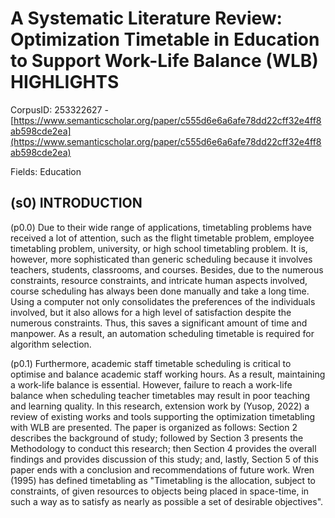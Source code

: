 # A Systematic Literature Review: Optimization Timetable in Education to Support Work-Life Balance (WLB) HIGHLIGHTS

CorpusID: 253322627 - [https://www.semanticscholar.org/paper/c555d6e6a6afe78dd22cff32e4ff8ab598cde2ea](https://www.semanticscholar.org/paper/c555d6e6a6afe78dd22cff32e4ff8ab598cde2ea)

Fields: Education

## (s0) INTRODUCTION
(p0.0) Due to their wide range of applications, timetabling problems have received a lot of attention, such as the flight timetable problem, employee timetabling problem, university, or high school timetabling problem. It is, however, more sophisticated than generic scheduling because it involves teachers, students, classrooms, and courses. Besides, due to the numerous constraints, resource constraints, and intricate human aspects involved, course scheduling has always been done manually and take a long time. Using a computer not only consolidates the preferences of the individuals involved, but it also allows for a high level of satisfaction despite the numerous constraints. Thus, this saves a significant amount of time and manpower. As a result, an automation scheduling timetable is required for algorithm selection.

(p0.1) Furthermore, academic staff timetable scheduling is critical to optimise and balance academic staff working hours. As a result, maintaining a work-life balance is essential. However, failure to reach a work-life balance when scheduling teacher timetables may result in poor teaching and learning quality. In this research, extension work by (Yusop, 2022) a review of existing works and tools supporting the optimization timetabling with WLB are presented. The paper is organized as follows: Section 2 describes the background of study; followed by Section 3 presents the Methodology to conduct this research; then Section 4 provides the overall findings and provides discussion of this study; and, lastly, Section 5 of this paper ends with a conclusion and recommendations of future work. Wren (1995) has defined timetabling as "Timetabling is the allocation, subject to constraints, of given resources to objects being placed in space-time, in such a way as to satisfy as nearly as possible a set of desirable objectives".
